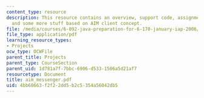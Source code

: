 ```yaml
---
content_type: resource
description: This resource contains an overview, support code, assignment, hepl, logging,
  and some more stuff based on AIM client concept.
file: /media/courses/6-092-java-preparation-for-6-170-january-iap-2006/4bb68663f2f22dd5b2c5354a56042db5_aim_messenger.pdf
file_type: application/pdf
learning_resource_types:
- Projects
ocw_type: OCWFile
parent_title: Projects
parent_type: CourseSection
parent_uid: 1d781a7f-7bbc-6906-d533-1506a5d21af7
resourcetype: Document
title: aim_messenger.pdf
uid: 4bb68663-f2f2-2dd5-b2c5-354a56042db5
---
```

